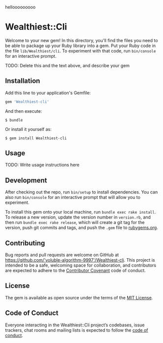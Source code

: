 hellooooooooo

# Wealthiest::Cli

Welcome to your new gem! In this directory, you'll find the files you need to be able to package up your Ruby library into a gem. Put your Ruby code in the file `lib/Wealthiest/cli`. To experiment with that code, run `bin/console` for an interactive prompt.

TODO: Delete this and the text above, and describe your gem

## Installation

Add this line to your application's Gemfile:

```ruby
gem 'Wealthiest-cli'
```

And then execute:

    $ bundle

Or install it yourself as:

    $ gem install Wealthiest-cli

## Usage

TODO: Write usage instructions here

## Development

After checking out the repo, run `bin/setup` to install dependencies. You can also run `bin/console` for an interactive prompt that will allow you to experiment.

To install this gem onto your local machine, run `bundle exec rake install`. To release a new version, update the version number in `version.rb`, and then run `bundle exec rake release`, which will create a git tag for the version, push git commits and tags, and push the `.gem` file to [rubygems.org](https://rubygems.org).

## Contributing

Bug reports and pull requests are welcome on GitHub at https://github.com/'voluble-algorithm-9997'/Wealthiest-cli. This project is intended to be a safe, welcoming space for collaboration, and contributors are expected to adhere to the [Contributor Covenant](http://contributor-covenant.org) code of conduct.

## License

The gem is available as open source under the terms of the [MIT License](https://opensource.org/licenses/MIT).

## Code of Conduct

Everyone interacting in the Wealthiest::Cli project’s codebases, issue trackers, chat rooms and mailing lists is expected to follow the [code of conduct](https://github.com/'voluble-algorithm-9997'/Wealthiest-cli/blob/master/CODE_OF_CONDUCT.md).
